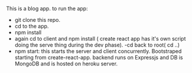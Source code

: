 This is a blog app.
to run the app:
- git clone this repo.
- cd to the app.
- npm install
- again cd to client and npm install ( create react app has it's own script doing the serve thing during the dev phase).
-cd back to root( cd ..)
- npm start: this starts the server and client concurrently.
Bootstraped starting from create-react-app.
backend runs on Expressjs and DB is MongoDB and is hosted on heroku server.

